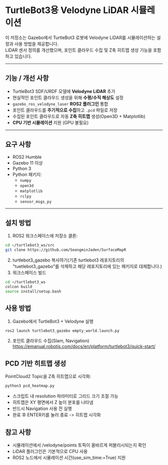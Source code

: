 # TurtleBot3용 Velodyne LiDAR 시뮬레이션

이 저장소는 Gazebo에서 TurtleBot3 로봇에 Velodyne LiDAR를 시뮬레이션하는 설정과 사용 방법을 제공합니다.  
LiDAR 센서 정의를 개선했으며, 포인트 클라우드 수집 및 Z축 히트맵 생성 기능을 포함하고 있습니다.

---

## 기능 / 개선 사항

- TurtleBot3 SDF/URDF 모델에 **Velodyne LiDAR** 추가
- 현실적인 포인트 클라우드 생성을 위해 **수평/수직 해상도** 설정
- `gazebo_ros_velodyne_laser` **ROS2 플러그인** 통합
- 포인트 클라우드를 **주기적으로 수집**하고 `.pcd` 파일로 저장
- 수집된 포인트 클라우드로 자동 **Z축 히트맵** 생성(Open3D + Matplotlib)
- **CPU 기반 시뮬레이션** 지원 (GPU 불필요)

---

## 요구 사항

- ROS2 Humble
- Gazebo 11 이상
- Python 3
- Python 패키지:
  - `numpy`
  - `open3d`
  - `matplotlib`
  - `rclpy`
  - `sensor_msgs_py`

---

## 설치 방법

1. ROS2 워크스페이스에 저장소 클론:
```bash
cd ~/turtlebot3_ws/src
git clone https://github.com/SeongminJaden/SurfaceMapR
```
2. turtlebot3_gazebo 복사하기(기존 turtlebot3 레포지토리의 "tuetlebot3_gazebo"를 삭제하고 해당 레포지토리에 있는 패키지로 대체합니다.)
3. 워크스페이스 빌드
```bash
cd ~/turtlebot3_ws
colcon build
source install/setup.bash
```
## 사용 방법
1. Gazebo에서 TurtleBot3 + Velodyne 실행
```bash
ros2 launch turtlebot3_gazebo empty_world.launch.py
```
2. 포인트 클라우드 수집(Slam, Navigation)
https://emanual.robotis.com/docs/en/platform/turtlebot3/quick-start/


## PCD 기반 히트맵 생성
PointCloud2 Topic을 Z축 히트맵으로 시각화:
```bash
python3 pcd_heatmap.py
```
- 스크립트 내 resolution 파라미터로 그리드 크기 조절 가능
- 히트맵은 XY 평면에서 Z 높이 분포를 나타냄
- 반드시 Navigation 사용 전 실행
- 완료 후 ENTER키를 눌러 종료 -> 히트맵 시각화

## 참고 사항
- 시뮬레이션에서 /velodyne/points 토픽이 올바르게 퍼블리시되는지 확인
- LiDAR 플러그인은 기본적으로 CPU 사용
- ROS2 노드에서 시뮬레이션 시간(use_sim_time:=True) 지원
